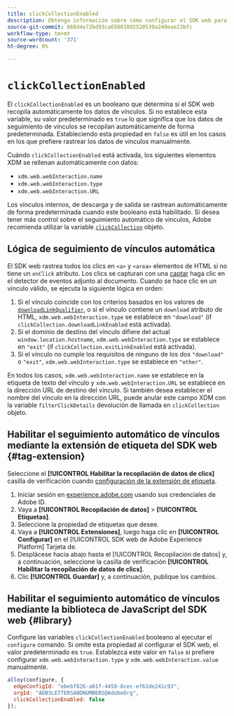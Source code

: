 ```yaml
---
title: clickCollectionEnabled
description: Obtenga información sobre cómo configurar el SDK web para determinar si los datos de clics en vínculos se recopilan automáticamente.
source-git-commit: 660d4e72bd93ca65001092520539a249eae23bfc
workflow-type: tm+mt
source-wordcount: '371'
ht-degree: 0%

---
```



# `clickCollectionEnabled`

El `clickCollectionEnabled` es un booleano que determina si el SDK web recopila automáticamente los datos de vínculos. Si no establece esta variable, su valor predeterminado es `true` lo que significa que los datos de seguimiento de vínculos se recopilan automáticamente de forma predeterminada. Estableciendo esta propiedad en `false` es útil en los casos en los que prefiere rastrear los datos de vínculos manualmente.

Cuándo `clickCollectionEnabled` está activada, los siguientes elementos XDM se rellenan automáticamente con datos:

* `xdm.web.webInteraction.name`
* `xdm.web.webInteraction.type`
* `xdm.web.webInteraction.URL`

Los vínculos internos, de descarga y de salida se rastrean automáticamente de forma predeterminada cuando este booleano está habilitado. Si desea tener más control sobre el seguimiento automático de vínculos, Adobe recomienda utilizar la variable [`clickCollection`](clickcollection.md) objeto.

## Lógica de seguimiento de vínculos automática

El SDK web rastrea todos los clics en `<a>` y `<area>` elementos de HTML si no tiene un `onClick` atributo. Los clics se capturan con una [captar](https://www.w3.org/TR/uievents/#capture-phase) haga clic en el detector de eventos adjunto al documento. Cuando se hace clic en un vínculo válido, se ejecuta la siguiente lógica en orden:

1. Si el vínculo coincide con los criterios basados en los valores de [`downloadLinkQualifier`](downloadlinkqualifier.md), o si el vínculo contiene un `download` atributo de HTML, `xdm.web.webInteraction.type` se establece en `"download"` (if `clickCollection.downloadLinkEnabled` está activada).
1. Si el dominio de destino del vínculo difiere del actual `window.location.hostname`, `xdm.web.webInteraction.type` se establece en `"exit"` (if `clickCollection.exitLinkEnabled` está activada).
1. Si el vínculo no cumple los requisitos de ninguno de los dos `"download"` o `"exit"`, `xdm.web.webInteraction.type` se establece en `"other"`.

En todos los casos, `xdm.web.webInteraction.name` se establece en la etiqueta de texto del vínculo y `xdm.web.webInteraction.URL` se establece en la dirección URL de destino del vínculo. Si también desea establecer el nombre del vínculo en la dirección URL, puede anular este campo XDM con la variable `filterClickDetails` devolución de llamada en `clickCollection` objeto.

## Habilitar el seguimiento automático de vínculos mediante la extensión de etiqueta del SDK web {#tag-extension}

Seleccione el **[!UICONTROL Habilitar la recopilación de datos de clics]** casilla de verificación cuando [configuración de la extensión de etiqueta](/help/tags/extensions/client/web-sdk/web-sdk-extension-configuration.md).

1. Iniciar sesión en [experience.adobe.com](https://experience.adobe.com) usando sus credenciales de Adobe ID.
1. Vaya a **[!UICONTROL Recopilación de datos]** > **[!UICONTROL Etiquetas]**.
1. Seleccione la propiedad de etiquetas que desee.
1. Vaya a **[!UICONTROL Extensiones]**, luego haga clic en **[!UICONTROL Configurar]** en el [!UICONTROL SDK web de Adobe Experience Platform] Tarjeta de.
1. Desplácese hacia abajo hasta el [!UICONTROL Recopilación de datos] y, a continuación, seleccione la casilla de verificación **[!UICONTROL Habilitar la recopilación de datos de clics]**.
1. Clic **[!UICONTROL Guardar]** y, a continuación, publique los cambios.

## Habilitar el seguimiento automático de vínculos mediante la biblioteca de JavaScript del SDK web {#library}

Configure las variables `clickCollectionEnabled` booleano al ejecutar el `configure` comando. Si omite esta propiedad al configurar el SDK web, el valor predeterminado es `true`. Establezca este valor en `false` si prefiere configurar `xdm.web.webInteraction.type` y `xdm.web.webInteraction.value` manualmente.

```js
alloy(configure, {
  edgeConfigId: "ebebf826-a01f-4458-8cec-ef61de241c93",
  orgId: "ADB3LETTERSANDNUMBERS@AdobeOrg",
  clickCollectionEnabled: false
});
```
